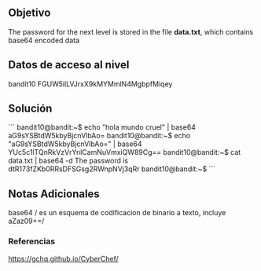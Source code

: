 ## Objetivo
The password for the next level is stored in the file **data.txt**, which contains base64 encoded data
[](https://github.com/armandoportillo0101/Seguridad-de-Redes/blob/main/Plantilla.md#objetivo)

## Datos de acceso al nivel
bandit10
FGUW5ilLVJrxX9kMYMmlN4MgbpfMiqey
[](https://github.com/armandoportillo0101/Seguridad-de-Redes/blob/main/Plantilla.md#datos-de-acceso-al-nivel)

## Solución
´´´ 
bandit10@bandit:~$ echo "hola mundo cruel" | base64
aG9sYSBtdW5kbyBjcnVlbAo=
bandit10@bandit:~$ echo "aG9sYSBtdW5kbyBjcnVlbAo=" | base64
YUc5c1lTQnRkVzVrYnlCamNuVmxiQW89Cg==
bandit10@bandit:~$ cat data.txt | base64 -d
The password is dtR173fZKb0RRsDFSGsg2RWnpNVj3qRr
bandit10@bandit:~$
´´´
[](https://github.com/armandoportillo0101/Seguridad-de-Redes/blob/main/Plantilla.md#soluci%C3%B3n)

## Notas Adicionales
base64 / es un esquema de codificacion de binario a texto, incluye aZaz09+=/
[](https://github.com/armandoportillo0101/Seguridad-de-Redes/blob/main/Plantilla.md#notas-adicionales)

### Referencias
https://gchq.github.io/CyberChef/